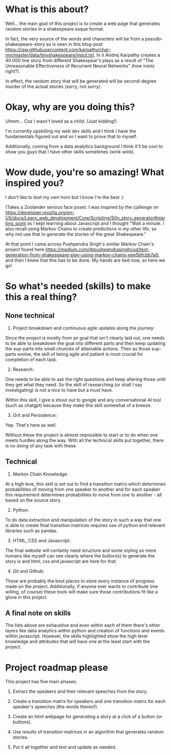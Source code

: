 # What is this about?

Well... the main goal of this project is to create a web page that generates random stories in a shakespeare esque format. 

In fact, the very source of the words and characters will be from a pseudo-shakespeare-story as is seen in this blog-post https://raw.githubusercontent.com/karpathy/char-rnn/master/data/tinyshakespeare/input.txt. In it Andrej Karpathy creates a 40 000 line story from different Shakespear's plays as a result of "The Unreasonable Effectiveness of Recurrent Neural Networks" (how ironic right?).

In effect, the random story that will be generated will be second-degree murder of the actual stories (sorry, not sorry).

# Okay, why are you doing this?

Uhmm... Coz I wasn't loved as a child. (Just kidding!)

I'm currently upskilling my web dev skills and I think I have the fundamentals figured out and so I want to prove that to myself. 

Additionally, coming from a data analytics background I think it'll be cool to show you guys that I have other skills sometimes (wink wink).

# Wow dude, you're so amazing! What inspired you?

I don't like to toot my own horn but I know I'm the best :)

(Takes a Zoolander serious face pose): I was inspired by the cjallenge on https://developer.mozilla.org/en-US/docs/Learn_web_development/Core/Scripting/Silly_story_generator#starting_point as I kept learning about Javascript and I thought "Wait a minute. I also recall using Markov Chains to create predictions in my other life, so why not use that to generate the stories of the great Shakespeare."

At that point I came across Pushpendra Singh's similar Markov Chain's project found here https://medium.com/@pushpendrasinghcod/text-generation-from-shakespeare-play-using-markov-chains-eee5bfcbb7a0, and then I knew that this has to be done. My hands are tied now, so here we go!

# So what's needed (skills) to make this a real thing?

## None technical

1. Project breakdown and continuous agile updates along the journey: 

Since the project is mostly from an goal that isn't clearly laid out, one needs to be able to breakdown the goal into different parts and then keep updating the sup-parts into small chuncks of attainable actions. Then as those sup-parts evolve, the skill of being agile and patient is most crucial for completion of each task.

2. Research:

One needs to be able to ask the right questions and keep altering those until they get what they need. So the skill of researching (or shall I say investigating) is not a nice to have but a must have.

Within this skill, I give a shout out to google and any conversational AI tool (such as chatgpt) because they make this skill somewhat of a breeze.

3. Grit and Persistence:

Yep. That's here as well. 

Without these the project is almost impossible to start or to do when one meets hurdles along the way. With all the technical skills put together, there is no doing of any task with these.

## Technical

1. Markov Chain Knowledge:

At a high leve, this skill is set out to find a transition matrix which determines probabilities of moving from one speaker to another and for each speaker this requirement determines probabilities to move from one to another - all based on the source story.

2. Python:

To do data extraction and manipulation of the story in such a way that one is able to create final transition matrices requires use of python and relevant libraries such as pandas.

3. HTML, CSS and Javascript:

The final website will certainly need structure and some styling so mere humans like myself can see clearly where the button(s) to generate the story is and html, css and javascript are here for that.

4. Git and Github:

These are probably the best places to store every instance of progress made on the project. Additionally, if anyone ever wants to contribute (me willing, of course) these tools will make sure those contributions fit like a glove in this project.

## A final note on skills

The lists above are exhaustive and even within each of them there's other layers like data analytics within python and creation of functions and events within javascript. However, the skills highlighted show the high level knowledge and attributes that will have one at the least start with the project.

# Project roadmap please

This project has five main phases:

1. Extract the speakers and their relevant speeches from the story.

2. Create a transition matrix for speakers and one transition matrix for each speaker's speeches (the words thereof).

3. Create an html webpage for generating a story at a click of a button (or buttons).

4. Use results of transition matrices in an algorithm that generates random stories.

5. Put it all together and test and update as needed.